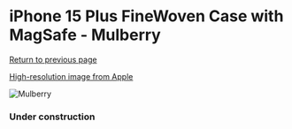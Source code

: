 # iPhone 15 Plus FineWoven Case with MagSafe - Mulberry

[Return to previous page](/iphone_15)

[High-resolution image from Apple](https://store.storeimages.cdn-apple.com/8756/as-images.apple.com/is/MT4A3?wid=4500&hei=4500&fmt=png)

<div style="width: 384px"><img src="/everyphone/MT4A3.png" alt="Mulberry"></div>

### Under construction
